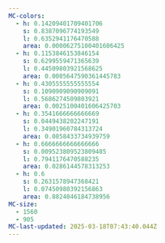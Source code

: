 ```yaml
---
MC-colors:
  - h: 0.14209401709401706
    s: 0.8387096774193549
    l: 0.6352941176470588
    area: 0.00006275100401606425
  - h: 0.1153846153846154
    s: 0.6299559471365639
    l: 0.44509803921568625
    area: 0.0005647590361445783
  - h: 0.4305555555555554
    s: 0.1090909090909091
    l: 0.5686274509803921
    area: 0.0025100401606425703
  - h: 0.3541666666666669
    s: 0.0449438202247191
    l: 0.34901960784313724
    area: 0.0858433734939759
  - h: 0.6666666666666666
    s: 0.009523809523809485
    l: 0.7941176470588235
    area: 0.0286144578313253
  - h: 0.6
    s: 0.2631578947368421
    l: 0.07450980392156863
    area: 0.8824046184738956
MC-size:
  - 1560
  - 905
MC-last-updated: 2025-03-18T07:43:40.044Z
---
```

